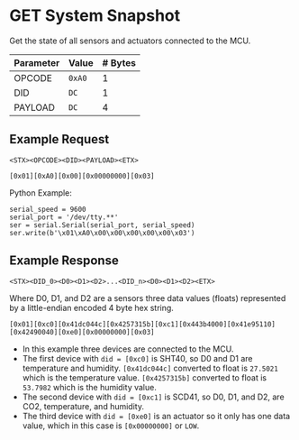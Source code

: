 # GET System Snapshot

Get the state of all sensors and actuators connected to the MCU.

| Parameter | Value | # Bytes |
|-----------|-------|-------|
| OPCODE | `0xA0` | 1 |
| DID | `DC` | 1 |
| PAYLOAD | `DC` | 4 |

## Example Request

```
<STX><OPCODE><DID><PAYLOAD><ETX>
```

```
[0x01][0xA0][0x00][0x00000000][0x03]
```

Python Example:

```
serial_speed = 9600
serial_port = '/dev/tty.**'
ser = serial.Serial(serial_port, serial_speed)
ser.write(b'\x01\xA0\x00\x00\x00\x00\x00\x03')
```

## Example Response

```
<STX><DID_0><D0><D1><D2>...<DID_n><D0><D1><D2><ETX>
```

Where D0, D1, and D2 are a sensors three data values (floats) represented by a little-endian encoded 4 byte hex string.

```
[0x01][0xc0][0x41dc044c][0x4257315b][0xc1][0x443b4000][0x41e95110][0x42490040][0xe0][0x00000000][0x03]
```

* In this example three devices are connected to the MCU.
* The first device with `did = [0xc0]` is SHT40, so D0 and D1 are temperature and humidity. `[0x41dc044c]` converted to float is `27.5021` which is the temperature value. `[0x4257315b]` converted to float is `53.7982` which is the humidity value. 
* The second device with `did = [0xc1]` is SCD41, so D0, D1, and D2, are CO2, temperature, and humidity.
* The third device with `did = [0xe0]` is an actuator so it only has one data value, which in this case is `[0x00000000]` or `LOW`.
